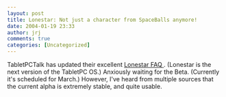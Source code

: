 ```yaml
---
layout: post
title: Lonestar: Not just a character from SpaceBalls anymore!
date: 2004-01-19 23:33
author: jrj
comments: true
categories: [Uncategorized]
---
```

TabletPCTalk has updated their excellent <a href="http://www.tabletpctalk.com/faqs/tpc2004.shtml" target="_blank">Lonestar FAQ </a>. (Lonestar is the next version of the TabletPC OS.) Anxiously waiting for the Beta. (Currently it's scheduled for March.) However, I've heard from multiple sources that the current alpha is extremely stable, and quite usable.
